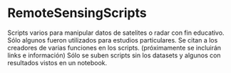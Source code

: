 # RemoteSensingScripts

Scripts varios para manipular datos de satelites o radar con fin educativo. Sólo algunos fueron utilizados para estudios particulares.
Se citan a los creadores de varias funciones en los scripts. (próximamente se incluirán links e información)
Sólo se suben scripts sin los datasets y algunos con resultados vistos en un notebook.
